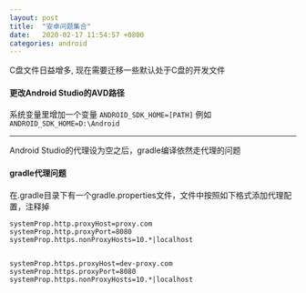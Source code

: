 ```yaml
---
layout: post
title:  "安卓问题集合"
date:   2020-02-17 11:54:57 +0800
categories: android  
---
```


C盘文件日益增多, 现在需要迁移一些默认处于C盘的开发文件
#### 更改Android Studio的AVD路径
系统变量里增加一个变量
`ANDROID_SDK_HOME=[PATH]`
例如
`ANDROID_SDK_HOME=D:\Android`

---

Android Studio的代理设为空之后，gradle编译依然走代理的问题
#### gradle代理问题
在.gradle目录下有一个gradle.properties文件，文件中按照如下格式添加代理配置，注释掉
```
systemProp.http.proxyHost=proxy.com
systemProp.http.proxyPort=8080
systemProp.https.nonProxyHosts=10.*|localhost


systemProp.https.proxyHost=dev-proxy.com
systemProp.https.proxyPort=8080
systemProp.https.nonProxyHosts=10.*|localhost
```